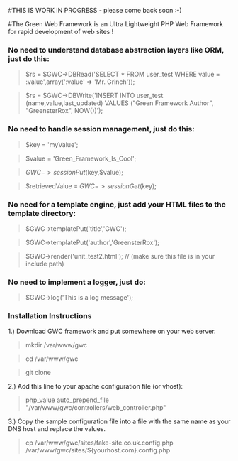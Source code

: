 #THIS IS WORK IN PROGRESS - please come back soon :-)

#The Green Web Framework is an Ultra Lightweight PHP Web Framework for rapid development of web sites !

### No need to understand database abstraction layers like ORM, just do this:
  > $rs = $GWC->DBRead('SELECT * FROM user_test WHERE value = :value',array(':value' => 'Mr. Grinch'));
  
  > $rs = $GWC->DBWrite('INSERT INTO user_test (name,value,last_updated) VALUES ("Green Framework Author", "GreensterRox", NOW())');
  
### No need to handle session management, just do this:
  > $key = 'myValue';
  
> $value = 'Green_Framework_Is_Cool';
	 
> $GWC->sessionPut($key,$value);
	 
> $retrievedValue = $GWC->sessionGet($key);
	
### No need for a template engine, just add your HTML files to the template directory:
> $GWC->templatePut('title','GWC');
  
> $GWC->templatePut('author','GreensterRox');
	 
> $GWC->render('unit_test2.html');  // (make sure this file is in your include path)
	 
### No need to implement a logger, just do:
	 
> $GWC->log('This is a log message');

### Installation Instructions

1.) Download GWC framework and put somewhere on your web server.
> mkdir /var/www/gwc

> cd /var/www/gwc

> git clone

2.) Add this line to your apache configuration file (or vhost):
> php_value auto_prepend_file "/var/www/gwc/controllers/web_controller.php"

3.) Copy the sample configuration file into a file with the same name as your DNS host and replace the values. 
> cp /var/www/gwc/sites/fake-site.co.uk.config.php /var/www/gwc/sites/${yourhost.com}.config.php
